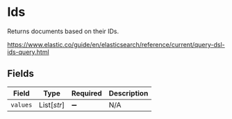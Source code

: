 # Ids

Returns documents based on their IDs.

<https://www.elastic.co/guide/en/elasticsearch/reference/current/query-dsl-ids-query.html>


## Fields

| Field              | Type               | Required           | Description        |
| ------------------ | ------------------ | ------------------ | ------------------ |
| `values`           | List[*str*]        | :heavy_minus_sign: | N/A                |
